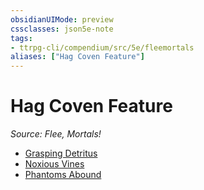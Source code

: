 ```yaml
---
obsidianUIMode: preview
cssclasses: json5e-note
tags:
- ttrpg-cli/compendium/src/5e/fleemortals
aliases: ["Hag Coven Feature"]
---
```

# Hag Coven Feature
*Source: Flee, Mortals!* 

- [Grasping Detritus](Misc%20Files/CLI/compendium/optional-features/grasping-detritus-fleemortals.md)
- [Noxious Vines](Misc%20Files/CLI/compendium/optional-features/noxious-vines-fleemortals.md)
- [Phantoms Abound](Misc%20Files/CLI/compendium/optional-features/phantoms-abound-fleemortals.md)